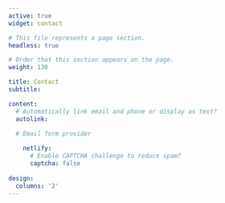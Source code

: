 ```yaml
---
active: true
widget: contact

# This file represents a page section.
headless: true

# Order that this section appears on the page.
weight: 130

title: Contact
subtitle:

content:
  # Automatically link email and phone or display as text?
  autolink: 
  
  # Email form provider

    netlify:
      # Enable CAPTCHA challenge to reduce spam?
      captcha: false
  
design:
  columns: '2'
---
```

